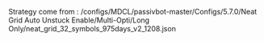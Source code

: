 Strategy come from : /configs/MDCL/passivbot-master/Configs/5.7.0/Neat Grid Auto Unstuck Enable/Multi-Opti/Long Only/neat_grid_32_symbols_975days_v2_1208.json